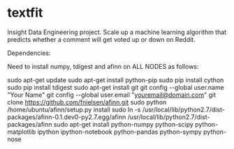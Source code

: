 # textfit
Insight Data Engineering project.  Scale up a machine learning algorithm that predicts whether a comment will get voted up or down on Reddit.

Dependencies:

Need to install numpy, tdigest and afinn on ALL NODES as follows:

sudo apt-get update
sudo apt-get install python-pip
sudo pip install cython
sudo pip install tdigest
sudo apt-get install git
git config --global user.name "Your Name"
git config --global user.email "youremail@domain.com"
git clone https://github.com/fnielsen/afinn.git
sudo python /home/ubuntu/afinn/setup.py install
sudo ln -s /usr/local/lib/python2.7/dist-packages/afinn-0.1.dev0-py2.7.egg/afinn /usr/local/lib/python2.7/dist-packages/afinn
sudo apt-get install python-numpy python-scipy python-matplotlib ipython ipython-notebook python-pandas python-sympy python-nose



